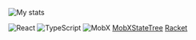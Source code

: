 ![My stats](https://github-readme-stats.vercel.app/api?username=blazecolour&count_private=true&show_icons=true&theme=dark)

![React](https://img.shields.io/badge/react-%2320232a.svg?style=for-the-badge&logo=react&logoColor=%2361DAFB)  ![TypeScript](https://img.shields.io/badge/typescript-%23007ACC.svg?style=for-the-badge&logo=typescript&logoColor=white)  ![MobX](https://img.shields.io/badge/MobX-FF9955.svg?style=for-the-badge&logo=MobX&logoColor=white)  [MobXStateTree](https://img.shields.io/badge/MobXStateTree-FF7102.svg?style=for-the-badge&logo=MobX-State-Tree&logoColor=white)  [Racket](https://img.shields.io/badge/Racket-9F1D20.svg?style=for-the-badge&logo=Racket&logoColor=white) 
